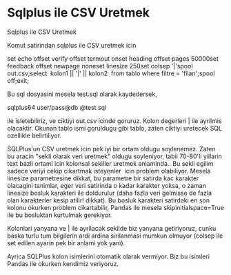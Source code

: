 # Sqlplus ile CSV Uretmek


Sqlplus ile CSV Uretmek




Komut satirindan sqlplus ile CSV uretmek icin

set echo offset verify offset termout onset heading offset pages 50000set feedback offset newpage noneset linesize 250set colsep '|'spool out.csv;select 
kolon1 || '|' ||
kolon2 
from tablo where filtre = 'filan';spool off;exit;

Bu sql dosyasini mesela test.sql olarak kaydedersek, 

sqlplus64 user/pass@db @test.sql

ile isletebiliriz, ve ciktiyi out.csv icinde goruruz. Kolon degerleri | ile ayrilmis olacaktir. Okunan tablo ismi goruldugu gibi tablo, zaten ciktiyi uretecek SQL ozellikle belirtiliyor. 

SQLPlus'un CSV uretmek icin pek iyi bir ortam oldugu soylenemez. Zaten bu aracin "sekli olarak veri uretmek" oldugu soyleniyor, tabii 70-80'li yillarin text bazli ortami icin kolonsal sekiller uretmek anlaminda.. Bu sekli egilim sadece veriyi cekip cikartmak isteyenler  icin problem olabiliyor. Mesela linesize parametresine dikkat, bu parametre bir satirda kac karakter olacagini tanimlar, eger veri satirinda o kadar karakter yoksa, o zaman linesize bosluk karakteri ile doldurulur (daha fazla veri gelmisse de fazla olan karakterler kesip atilir! dikkat). Bu bosluk karakteri satirdaki en son kolonu okurken problem cikartabilir, Pandas ile mesela skipinitialspace=True ile bu bosluktan kurtulmak gerekiyor.

Kolonlari yanyana ve | ile ayrilacak sekilde biz yanyana getiriyoruz, 
cunku baska turlu tum bilgilerin ardi ardina sirilanmasi mumkun olmuyor (colsep ile set edilen ayarin pek bir anlami yok yani).

Ayrica SQLPlus kolon isimlerini otomatik olarak vermiyor. Biz bu isimleri Pandas ile okurken kendimiz veriyoruz.





